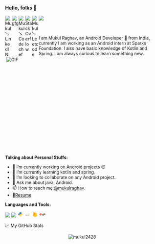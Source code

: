 ### Hello, folks 👋


<a href="https://www.linkedin.com/in/mukul-raghav-b005b4169">
  <img align="left" alt="Mukul's LinkedIN" width="22px" src="https://raw.githubusercontent.com/peterthehan/peterthehan/master/assets/linkedin.svg" />
</a>
<a href="https://auth.geeksforgeeks.org/user/mukulraghav28/practice/">
  <img align="left" alt="gfg" width="22px" src="file:///F:/Download/icons8-geeksforgeeks%20(1).svg" />
</a>
<a href="https://www.codechef.com/users/mukulraghav">
  <img align="left" alt="Mukul's Codechef" width="22px" src="https://cdn.jsdelivr.net/npm/simple-icons@3.12.4/icons/codechef.svg" />
</a>
<a href="https://stackoverflow.com/users/13562206/mukul-raghav?tab=profile">
  <img align="left" alt="Stack Overflow" width="22px" src="https://cdn.jsdelivr.net/npm/simple-icons@3.12.4/icons/stackoverflow.svg" />
</a>
<a href="https://leetcode.com/mukulraghav24/">
  <img align="left" alt="Mukul's Leetcode" width="22px" src="https://cdn.jsdelivr.net/npm/simple-icons@v3/icons/leetcode.svg" />
</a>

![](https://visitor-badge.glitch.me/badge?page_id=mukul2428.mukul2428)

<br />

<img align="right" alt="GIF" src="https://github.com/abhisheknaiidu/abhisheknaiidu/blob/master/code.gif?raw=true" width="500" height="320" />

I am Mukul Raghav, an Android Developer 🚀 from India, currently I am working as an Android intern at Sparks Foundation. I also have basic knowledge of Kotlin and Spring. I am always curious to learn something new.

**Talking about Personal Stuffs:**

- 🔭 I’m currently working on Android projects 😉
- 🌱 I’m currently learning kotlin and spring.
- 👯 I’m looking to collaborate on any Android project.
- 💬 Ask me about java, Android.
- 📫 How to reach me:[@mukulraghav](https://twitter.com/mukulraghav28).
- 📝[Resume](https://drive.google.com/file/d/1pUJZFLGbjqJpISZeSu2Fc_TpMvbth8ga/view?usp=sharing)

**Languages and Tools:**  

<code><img height="20" src="https://cdn.jsdelivr.net/npm/simple-icons@3.12.4/icons/java.svg"></code>
<code><img height="20" src="https://cdn.jsdelivr.net/npm/simple-icons@3.12.4/icons/kotlin.svg"></code>
<code><img height="20" src="https://raw.githubusercontent.com/github/explore/80688e429a7d4ef2fca1e82350fe8e3517d3494d/topics/python/python.png"></code>
<code><img height="20" src="https://raw.githubusercontent.com/github/explore/80688e429a7d4ef2fca1e82350fe8e3517d3494d/topics/mysql/mysql.png"></code>
<code><img height="20" src="https://raw.githubusercontent.com/github/explore/80688e429a7d4ef2fca1e82350fe8e3517d3494d/topics/firebase/firebase.png"></code>
<code><img height="20" src="https://raw.githubusercontent.com/github/explore/80688e429a7d4ef2fca1e82350fe8e3517d3494d/topics/git/git.png"></code>


📈 My GitHub Stats

<p align="center"> <img src="https://github-readme-stats.vercel.app/api?username=mukul2428&show_icons=true&theme=gotham" alt="mukul2428" />
